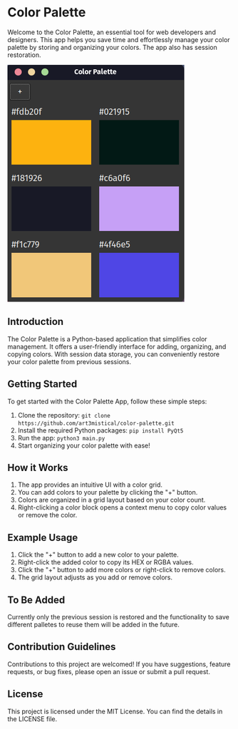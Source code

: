 # Color Palette

Welcome to the Color Palette, an essential tool for web developers and designers. This app helps you save time and effortlessly manage your color palette by storing and organizing your colors. The app also has session restoration.

![Alt text](<screenshot/screenshot.png>)

## Introduction

The Color Palette is a Python-based application that simplifies color management. It offers a user-friendly interface for adding, organizing, and copying colors. With session data storage, you can conveniently restore your color palette from previous sessions.

## Getting Started

To get started with the Color Palette App, follow these simple steps:

1. Clone the repository: `git clone https://github.com/art3mistical/color-palette.git`
2. Install the required Python packages: `pip install PyQt5`
3. Run the app: `python3 main.py`
4. Start organizing your color palette with ease!

## How it Works

1. The app provides an intuitive UI with a color grid.
2. You can add colors to your palette by clicking the "+" button.
3. Colors are organized in a grid layout based on your color count.
4. Right-clicking a color block opens a context menu to copy color values or remove the color.


## Example Usage

1. Click the "+" button to add a new color to your palette.
2. Right-click the added color to copy its HEX or RGBA values.
3. Click the "+" button to add more colors or right-click to remove colors.
4. The grid layout adjusts as you add or remove colors.

## To Be Added

Currently only the previous session is restored and the functionality to save different palletes to reuse them will be added in the future.

## Contribution Guidelines

Contributions to this project are welcomed! If you have suggestions, feature requests, or bug fixes, please open an issue or submit a pull request.

## License

This project is licensed under the MIT License. You can find the details in the LICENSE file.
